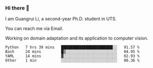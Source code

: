 ### Hi there 👋

<!--
**Solacex/Solacex** is a ✨ _special_ ✨ repository because its `README.md` (this file) appears on your GitHub profile.

Here are some ideas to get you started:

- 🔭 I’m currently working on ...
- 🌱 I’m currently learning ...
- 👯 I’m looking to collaborate on ...
- 🤔 I’m looking for help with ...
- 💬 Ask me about ...
- 📫 How to reach me: ...
- 😄 Pronouns: ...
- ⚡ Fun fact: ...
-->
I am Guangrui Li, a second-year Ph.D. student in UTS.

You can reach me via Email.

Working on domain adaptation and its application to computer vision. 
<!--START_SECTION:waka-->
```text
Python   7 hrs 39 mins   ███████████████████████░░   91.57 % 
Bash     24 mins         █▒░░░░░░░░░░░░░░░░░░░░░░░   04.95 % 
YAML     14 mins         ▓░░░░░░░░░░░░░░░░░░░░░░░░   02.93 % 
Other    1 min           ░░░░░░░░░░░░░░░░░░░░░░░░░   00.36 % 
```
<!--END_SECTION:waka-->
